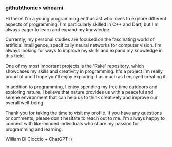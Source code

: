 ### github\home> whoami

Hi there! I'm a young programming enthusiast who loves to explore different aspects of programming. I'm particularly skilled in C++ and Dart, but I'm always eager to learn and expand my knowledge.

Currently, my personal studies are focused on the fascinating world of artificial intelligence, specifically neural networks for computer vision. I'm always looking for ways to improve my skills and expand my knowledge in this field.

One of my most important projects is the 'Rake' repository, which showcases my skills and creativity in programming. It's a project I'm really proud of and I hope you'll enjoy exploring it as much as I enjoyed creating it.

In addition to programming, I enjoy spending my free time outdoors and exploring nature. I believe that nature provides us with a peaceful and serene environment that can help us to think creatively and improve our overall well-being.

Thank you for taking the time to visit my profile. If you have any questions or comments, please don't hesitate to reach out to me. I'm always happy to connect with like-minded individuals who share my passion for programming and learning.

William Di Cioccio + ChatGPT :)
